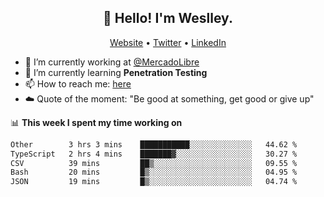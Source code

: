 <h2 align="center">👋 Hello! I'm Weslley.</h2>
<p align="center">
  <a href="http://weslleyneri.com.br">Website</a> •
  <a href="https://twitter.com/Weslley_Neri">Twitter</a> •
  <a href="https://www.linkedin.com/in/weslley-neri-3658908b">LinkedIn</a>
</p>


- 🔭 I’m currently working at [@MercadoLibre](https://github.com/mercadolibre)
- 🌱 I’m currently learning **Penetration Testing**
- 📫 How to reach me: [here](mailto:weslley39@gmail.com)
- ☁️ Quote of the moment: "Be good at something, get good or give up"

📊 **This week I spent my time working on**
<!--START_SECTION:waka-->

```txt
Other        3 hrs 3 mins    ███████████░░░░░░░░░░░░░░   44.62 %
TypeScript   2 hrs 4 mins    ███████▓░░░░░░░░░░░░░░░░░   30.27 %
CSV          39 mins         ██▒░░░░░░░░░░░░░░░░░░░░░░   09.55 %
Bash         20 mins         █▒░░░░░░░░░░░░░░░░░░░░░░░   04.95 %
JSON         19 mins         █▒░░░░░░░░░░░░░░░░░░░░░░░   04.74 %
```

<!--END_SECTION:waka-->

<!-- Inspired by https://github.com/gruselhaus/gruselhaus -->